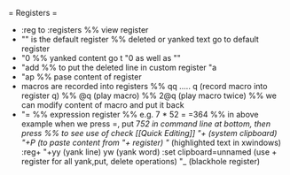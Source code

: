= Registers =
* :reg to :registers
%% view register
* "" is the default register
%% deleted or yanked text go to default register
* "0
%% yanked content go t "0 as well as ""
* "add
%% to put the deleted line in custom register "a
* "ap
%% pase content of register
* macros are recorded into registers
%% qq ..... q   (record macro into register q)
%% @q           (play macro)
%% 2@q          (play macro twice)
%% we can modify content of macro and put it back
* "=
%% expression register
%% e.g. 7 * 52 = <c-r>=364
%% in above example when we press <c-r>=, put 7*52 in command line at bottom, then press <cr>
%% to see use of <c-r> check [[Quick Editing]]
"+ (system clipboard)
"+P (to paste content from "+ register)
"* (highlighted text in xwindows)
:reg+
"+yy (yank line)
yw (yank word)
:set clipboard=unnamed (use + register for all yank,put, delete operations)
"_ (blackhole register)


